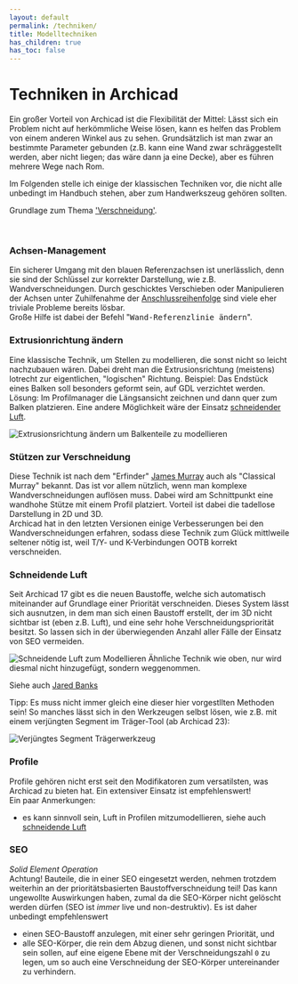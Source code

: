```yaml
---
layout: default
permalink: /techniken/
title: Modelltechniken
has_children: true
has_toc: false
---
```

# Techniken in Archicad

Ein großer Vorteil von Archicad ist die Flexibilität der Mittel: Lässt sich ein Problem nicht auf herkömmliche Weise lösen, kann es helfen das Problem von einem anderen Winkel aus zu sehen. Grundsätzlich ist man zwar an bestimmte Parameter gebunden (z.B. kann eine Wand zwar schräggestellt werden, aber nicht liegen; das wäre dann ja eine Decke), aber es führen mehrere Wege nach Rom.

Im Folgenden stelle ich einige der klassischen Techniken vor, die nicht alle unbedingt im Handbuch stehen, aber zum Handwerkszeug gehören sollten.

Grundlage zum Thema ['Verschneidung'](https://helpcenter.graphisoft.de/handbuecher/handbucher-zu-archicad-23/hilfe-zu-archicad-23/elemente-des-virtuellen-geb-udes/konstruktions-elemente/element-verschneidungen/spezifische-elementverschneidungen-und-verbindungen/).

<br>

### Achsen-Management
Ein sicherer Umgang mit den blauen Referenzachsen ist unerlässlich, denn sie sind der Schlüssel zur korrekter Darstellung, wie z.B. Wandverschneidungen. Durch geschicktes Verschieben oder Manipulieren der Achsen unter Zuhilfenahme der [Anschlussreihenfolge](/tools/wand/#anschlussreihenfolge) sind viele eher triviale Probleme bereits lösbar.  
Große Hilfe ist dabei der Befehl "<samp>Wand-Referenzlinie ändern</samp>".  


### Extrusionrichtung ändern
Eine klassische Technik, um Stellen zu modellieren, die sonst nicht so leicht nachzubauen wären. Dabei dreht man die Extrusionsrichtung (meistens) lotrecht zur eigentlichen, "logischen" Richtung.
Beispiel: Das Endstück eines Balken soll besonders geformt sein, auf GDL verzichtet werden. Lösung: Im Profilmanager die Längsansicht zeichnen und dann quer zum Balken platzieren. Eine andere Möglichkeit wäre der Einsatz [schneidender Luft](#schneidende-luft).

![Extrusionsrichtung ändern um Balkenteile zu modellieren](../img/techniken-extrusionsrichtung-ändern.png)

### Stützen zur Verschneidung
Diese Technik ist nach dem "Erfinder" [James Murray](https://www.onland.info/archives/2010/07/fixing_wall_corners_with_columns.php) auch als "Classical Murray" bekannt. Das ist vor allem nützlich, wenn man komplexe Wandverschneidungen auflösen muss. Dabei wird am Schnittpunkt eine wandhohe Stütze mit einem Profil platziert. Vorteil ist dabei die tadellose Darstellung in 2D und 3D.  
Archicad hat in den letzten Versionen einige Verbesserungen bei den Wandverschneidungen erfahren, sodass diese Technik zum Glück mittlweile seltener nötig ist, weil T/Y- und K-Verbindungen OOTB korrekt verschneiden.

### Schneidende Luft
Seit Archicad 17 gibt es die neuen Baustoffe, welche sich automatisch miteinander auf Grundlage einer Priorität verschneiden.
Dieses System lässt sich ausnutzen, in dem man sich einen Baustoff erstellt, der im 3D nicht sichtbar ist (eben z.B. Luft), und eine sehr hohe Verschneidungspriorität besitzt. 
So lassen sich in der überwiegenden Anzahl aller Fälle der Einsatz von SEO vermeiden.

![Schneidende Luft zum Modellieren](../img/techniken-schneidende-luft.png)
    Ähnliche Technik wie oben, nur wird diesmal nicht hinzugefügt, sondern weggenommen.

Siehe auch [Jared Banks](http://www.shoegnome.com/2015/12/17/control-joints-strong-air-archicad/)

Tipp: Es muss nicht immer gleich eine dieser hier vorgestllten Methoden sein! So manches lässt sich in den Werkzeugen selbst lösen, wie z.B. mit einem verjüngten Segment im Träger-Tool (ab Archicad 23):

![Verjüngtes Segment Trägerwerkzeug](../img/techniken-tools-eigen.png)

### Profile
Profile gehören nicht erst seit den Modifikatoren zum versatilsten, was Archicad zu bieten hat. Ein extensiver Einsatz ist empfehlenswert!  
Ein paar Anmerkungen:
- es kann sinnvoll sein, Luft in Profilen mitzumodellieren, siehe auch [schneidende Luft](#Schneidende-Luft)


### SEO
_Solid Element Operation_  
Achtung! Bauteile, die in einer SEO eingesetzt werden, nehmen trotzdem weiterhin an der prioritätsbasierten Baustoffverschneidung teil! Das kann ungewollte Auswirkungen haben, zumal da die SEO-Körper nicht gelöscht werden dürfen (SEO ist _immer_ live und non-destruktiv). Es ist daher unbedingt empfehlenswert
- einen SEO-Baustoff anzulegen, mit einer sehr geringen Priorität, und
- alle SEO-Körper, die rein dem Abzug dienen, und sonst nicht sichtbar sein sollen, auf eine eigene Ebene mit der Verschneidungszahl `0` zu legen, um so auch eine Verschneidung der SEO-Körper untereinander zu verhindern.
